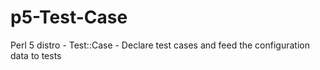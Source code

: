 p5-Test-Case
============

Perl 5 distro - Test::Case - Declare test cases and feed the configuration data to tests